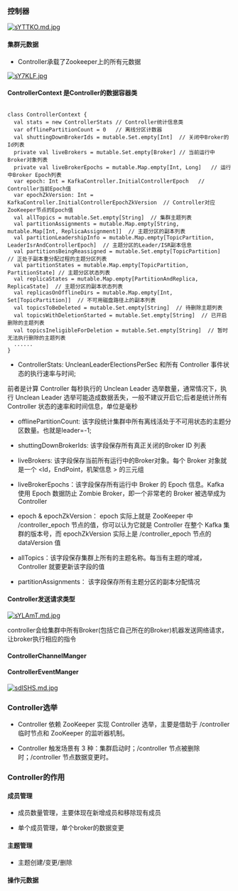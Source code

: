 ### 控制器

[![sYTTKO.md.jpg](https://s3.ax1x.com/2021/01/12/sYTTKO.md.jpg)](https://imgchr.com/i/sYTTKO)

#### 集群元数据

- Controller承载了Zookeeper上的所有元数据

[![sY7KLF.jpg](https://s3.ax1x.com/2021/01/12/sY7KLF.jpg)](https://imgchr.com/i/sY7KLF)

#### ControllerContext 是Controller的数据容器类

````

class ControllerContext {
  val stats = new ControllerStats // Controller统计信息类 
  var offlinePartitionCount = 0   // 离线分区计数器
  val shuttingDownBrokerIds = mutable.Set.empty[Int]  // 关闭中Broker的Id列表
  private val liveBrokers = mutable.Set.empty[Broker] // 当前运行中Broker对象列表
  private val liveBrokerEpochs = mutable.Map.empty[Int, Long]   // 运行中Broker Epoch列表
  var epoch: Int = KafkaController.InitialControllerEpoch   // Controller当前Epoch值
  var epochZkVersion: Int = KafkaController.InitialControllerEpochZkVersion  // Controller对应ZooKeeper节点的Epoch值
  val allTopics = mutable.Set.empty[String]  // 集群主题列表
  val partitionAssignments = mutable.Map.empty[String, mutable.Map[Int, ReplicaAssignment]]  // 主题分区的副本列表
  val partitionLeadershipInfo = mutable.Map.empty[TopicPartition, LeaderIsrAndControllerEpoch]  // 主题分区的Leader/ISR副本信息
  val partitionsBeingReassigned = mutable.Set.empty[TopicPartition]  // 正处于副本重分配过程的主题分区列表
  val partitionStates = mutable.Map.empty[TopicPartition, PartitionState] // 主题分区状态列表 
  val replicaStates = mutable.Map.empty[PartitionAndReplica, ReplicaState]  // 主题分区的副本状态列表
  val replicasOnOfflineDirs = mutable.Map.empty[Int, Set[TopicPartition]]  // 不可用磁盘路径上的副本列表
  val topicsToBeDeleted = mutable.Set.empty[String]  // 待删除主题列表
  val topicsWithDeletionStarted = mutable.Set.empty[String]  // 已开启删除的主题列表
  val topicsIneligibleForDeletion = mutable.Set.empty[String]  // 暂时无法执行删除的主题列表
  ......
}

````

- ControllerStats: UncleanLeaderElectionsPerSec 和所有 Controller 事件状态的执行速率与时间;

前者是计算 Controller 每秒执行的 Unclean Leader 选举数量，通常情况下，执行 Unclean Leader 选举可能造成数据丢失，一般不建议开启它;后者是统计所有 Controller
状态的速率和时间信息，单位是毫秒

- offlinePartitionCount: 该字段统计集群中所有离线活处于不可用状态的主题分区数量。也就是leader=-1;

- shuttingDownBrokerIds: 该字段保存所有真正关闭的Broker ID 列表

- liveBrokers: 该字段保存当前所有运行中的Broker对象。每个 Broker 对象就是一个 <Id，EndPoint，机架信息 > 的三元组

- liveBrokerEpochs：该字段保存所有运行中 Broker 的 Epoch 信息。Kafka 使用 Epoch 数据防止 Zombie Broker，即一个非常老的 Broker 被选举成为 Controller

- epoch & epochZkVersion： epoch 实际上就是 ZooKeeper 中 /controller_epoch 节点的值，你可以认为它就是 Controller 在整个 Kafka 集群的版本号，而
  epochZkVersion 实际上是 /controller_epoch 节点的 dataVersion 值

- allTopics：该字段保存集群上所有的主题名称。每当有主题的增减，Controller 就要更新该字段的值

- partitionAssignments： 该字段保存所有主题分区的副本分配情况

#### Controller发送请求类型

[![sYLAmT.md.jpg](https://s3.ax1x.com/2021/01/12/sYLAmT.md.jpg)](https://imgchr.com/i/sYLAmT)

controller会给集群中所有Broker(包括它自己所在的Broker)机器发送网络请求，让broker执行相应的指令

#### ControllerChannelManger

#### ControllerEventManger

[![sdISHS.md.jpg](https://s3.ax1x.com/2021/01/14/sdISHS.md.jpg)](https://imgchr.com/i/sdISHS)

### Controller选举

- Controller 依赖 ZooKeeper 实现 Controller 选举，主要是借助于 /controller 临时节点和 ZooKeeper 的监听器机制。

- Controller 触发场景有 3 种：集群启动时；/controller 节点被删除时；/controller 节点数据变更时。

### Controller的作用

#### 成员管理

- 成员数量管理，主要体现在新增成员和移除现有成员

- 单个成员管理，单个broker的数据变更

#### 主题管理

- 主题创建/变更/删除

#### 操作元数据